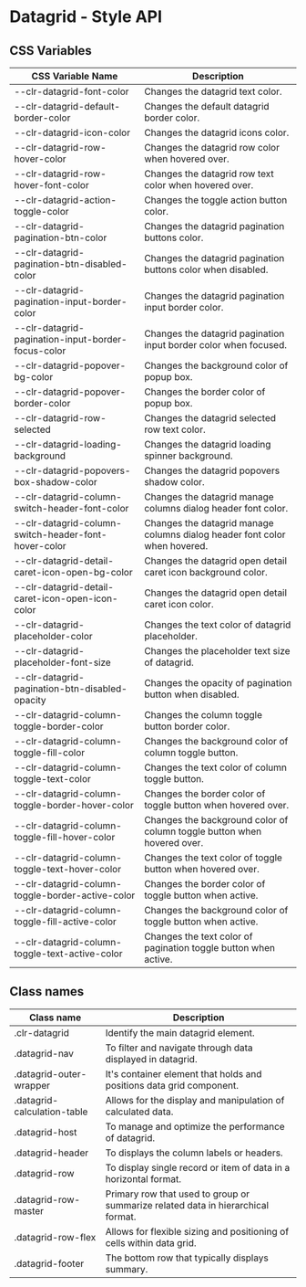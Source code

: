 # Datagrid - Style API

## CSS Variables

| CSS Variable Name                                     | Description                                                                  |
| ----------------------------------------------------- | -----------------------------------------------------------------------------|
| --clr-datagrid-font-color                             | Changes the datagrid text color.                                             |
| --clr-datagrid-default-border-color                   | Changes the default datagrid border color.                                   |
| --clr-datagrid-icon-color                             | Changes the datagrid icons color.                                            |
| --clr-datagrid-row-hover-color                        | Changes the datagrid row color when hovered over.                            |
| --clr-datagrid-row-hover-font-color                   | Changes the datagrid row text color when hovered over.                       |
| --clr-datagrid-action-toggle-color                    | Changes the toggle action button color.                                      |
| --clr-datagrid-pagination-btn-color                   | Changes the datagrid pagination buttons color.                               |
| --clr-datagrid-pagination-btn-disabled-color          | Changes the datagrid pagination buttons color when disabled.                 |
| --clr-datagrid-pagination-input-border-color          | Changes the datagrid pagination input border color.                          |
| --clr-datagrid-pagination-input-border-focus-color    | Changes the datagrid pagination input border color when focused.             |
| --clr-datagrid-popover-bg-color                       | Changes the background color of popup box.                                   |
| --clr-datagrid-popover-border-color                   | Changes the border color of popup box.                                       |
| --clr-datagrid-row-selected                           | Changes the datagrid selected row text color.                                |
| --clr-datagrid-loading-background                     | Changes the datagrid loading spinner background.                             |
| --clr-datagrid-popovers-box-shadow-color              | Changes the datagrid popovers shadow color.                                  |
| --clr-datagrid-column-switch-header-font-color        | Changes the datagrid manage columns dialog header font color.                |
| --clr-datagrid-column-switch-header-font-hover-color  | Changes the datagrid manage columns dialog header font color when hovered.   |
| --clr-datagrid-detail-caret-icon-open-bg-color        | Changes the datagrid open detail caret icon background color.                |
| --clr-datagrid-detail-caret-icon-open-icon-color      | Changes the datagrid open detail caret icon color.                           |
| --clr-datagrid-placeholder-color                      | Changes the text color of datagrid placeholder.                              |
| --clr-datagrid-placeholder-font-size                  | Changes the placeholder text size of datagrid.                               |
| --clr-datagrid-pagination-btn-disabled-opacity        | Changes the opacity of pagination button when disabled.                      |
| --clr-datagrid-column-toggle-border-color             | Changes the column toggle button border color.                               |
| --clr-datagrid-column-toggle-fill-color               | Changes the background color of column toggle button.                        |
| --clr-datagrid-column-toggle-text-color               | Changes the text color of column toggle button.                              |
| --clr-datagrid-column-toggle-border-hover-color       | Changes the border color of toggle button when hovered over.                 |
| --clr-datagrid-column-toggle-fill-hover-color         | Changes the background color of column toggle button when hovered over.      |
| --clr-datagrid-column-toggle-text-hover-color         | Changes the text color of toggle button when hovered over.                   |
| --clr-datagrid-column-toggle-border-active-color      | Changes the border color of toggle button when active.                       |
| --clr-datagrid-column-toggle-fill-active-color        | Changes the background color of toggle button when active.                   |
| --clr-datagrid-column-toggle-text-active-color        | Changes the text color of pagination toggle button when active.              |


## Class names

| Class name                            | Description                                                                     |
| ------------------------------------- | -----------------------------------------------------------------------------   |
| .clr-datagrid                         | Identify the main datagrid element.                                             |
| .datagrid-nav                         | To filter and navigate through data displayed in datagrid.                      |
| .datagrid-outer-wrapper               | It's container element that holds and positions data grid component.            |
| .datagrid-calculation-table           | Allows for the display and manipulation of calculated data.                     |
| .datagrid-host                        | To manage and optimize the performance of datagrid.                             |
| .datagrid-header                      | To displays the column labels or headers.                                       |
| .datagrid-row                         | To display single record or item of data in a horizontal format.                |
| .datagrid-row-master                  | Primary row that used to group or summarize related data in hierarchical format.|
| .datagrid-row-flex                    | Allows for flexible sizing and positioning of cells within data grid.           |
| .datagrid-footer                      | The bottom row that typically displays summary.                                 |
